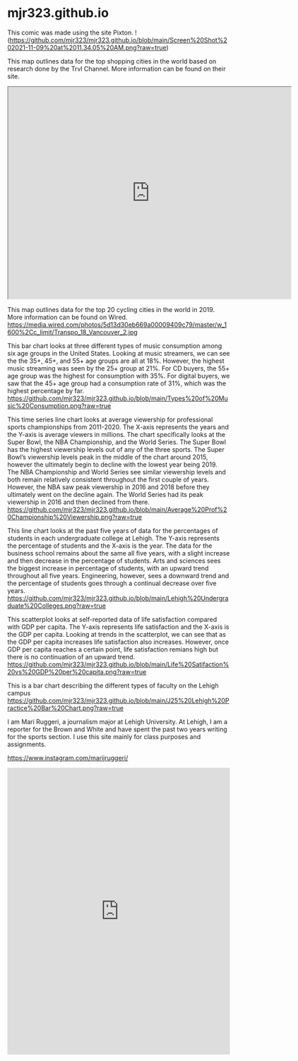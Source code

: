 # mjr323.github.io
This comic was made using the site Pixton.
!(https://github.com/mjr323/mjr323.github.io/blob/main/Screen%20Shot%202021-11-09%20at%2011.34.05%20AM.png?raw=true)

This map outlines data for the top shopping cities in the world based on research done by the Trvl Channel. More information can be found on their site.
<iframe src="https://www.google.com/maps/d/u/0/embed?mid=1KGjF86bmmnRMNariOUnRKott_ahPzsrF" width="640" height="480"></iframe>

This map outlines data for the top 20 cycling cities in the world in 2019. More information can be found on Wired.
https://media.wired.com/photos/5d13d30eb669a00009409c79/master/w_1600%2Cc_limit/Transpo_18_Vancouver_2.jpg

This bar chart looks at three different types of music consumption among six age groups in the United States. Looking at music streamers, we can see the the 35+, 45+, and 55+ age groups are all at 18%. However, the highest music streaming was seen by the 25+ group at 21%. For CD buyers, the 55+ age group was the highest for consumption with 35%. For digital buyers, we saw that the 45+ age group had a consumption rate of 31%, which was the highest percentage by far.
https://github.com/mjr323/mjr323.github.io/blob/main/Types%20of%20Music%20Consumption.png?raw=true

This time series line chart looks at average viewership for professional sports championships from 2011-2020. The X-axis represents the years and the Y-axis is average viewers in millions. The chart specifically looks at the Super Bowl, the NBA Championship, and the World Series. The Super Bowl has the highest viewership levels out of any of the three sports. The Super Bowl’s viewership levels peak in the middle of the chart around 2015, however the ultimately begin to decline with the lowest year being 2019. The NBA Championship and World Series see similar viewership levels and both remain relatively consistent throughout the first couple of years. However, the NBA saw peak viewership in 2016 and 2018 before they ultimately went on the decline again. The World Series had its peak viewership in 2016 and then declined from there. 
https://github.com/mjr323/mjr323.github.io/blob/main/Average%20Prof%20Championship%20Viewership.png?raw=true 

This line chart looks at the past five years of data for the percentages of students in each undergraduate college at Lehigh. The Y-axis represents the percentage of students and the X-axis is the year. The data for the business school remains about the same all five years, with a slight increase and then decrease in the percentage of students. Arts and sciences sees the biggest increase in percentage of students, with an upward trend throughout all five years. Engineering, however, sees a downward trend and the percentage of students goes through a continual decrease over five years.
https://github.com/mjr323/mjr323.github.io/blob/main/Lehigh%20Undergraduate%20Colleges.png?raw=true

This scatterplot looks at self-reported data of life satisfaction compared with GDP per capita. The Y-axis represents life satisfaction and the X-axis is the GDP per capita. Looking at trends in the scatterplot, we can see that as the GDP per capita increases life satisfaction also increases. However, once GDP per capita reaches a certain point, life satisfaction remians high but there is no continuation of an upward trend.
https://github.com/mjr323/mjr323.github.io/blob/main/Life%20Satifaction%20vs%20GDP%20per%20capita.png?raw=true

This is a bar chart describing the different types of faculty on the Lehigh campus
https://github.com/mjr323/mjr323.github.io/blob/main/J25%20Lehigh%20Practice%20Bar%20Chart.png?raw=true

I am Mari Ruggeri, a journalism major at Lehigh University.
At Lehigh, I am a reporter for the Brown and White and have spent the past two years writing for the sports section.
I use this site mainly for class purposes and assignments.

https://www.instagram.com/marijruggeri/

<iframe src='https://cdn.knightlab.com/libs/timeline3/latest/embed/index.html?source=1MEUttKEzCo3sPAMUdwUmQ_FLHAptS1-pHjuKykGhtjs&font=Default&lang=en&initial_zoom=2&height=650' width='100%' height='650' webkitallowfullscreen mozallowfullscreen allowfullscreen frameborder='0'></iframe>

